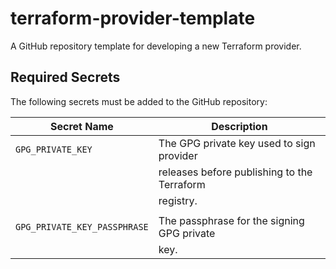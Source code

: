 # terraform-provider-template
A GitHub repository template for developing a new Terraform provider.

## Required Secrets

The following secrets must be added to the GitHub repository:

| Secret Name                  | Description                                 |                                                  
| ---------------------------- | ------------------------------------------- |
| `GPG_PRIVATE_KEY`            | The GPG private key used to sign provider   |
|                              | releases before publishing to the Terraform |
|                              | registry.                                   |
|                              |                                             |
| `GPG_PRIVATE_KEY_PASSPHRASE` | The passphrase for the signing GPG private  |
|                              | key.                                        |                                                
